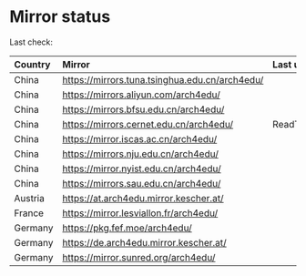 <script src="./time.js"></script>
# Mirror status
Last check: <script type="text/javascript">localize(1744669378.6620047);</script>

|Country|Mirror|Last update|
|:------|:-----|:----------|
|China|https://mirrors.tuna.tsinghua.edu.cn/arch4edu/|<script type="text/javascript">localize(1744613100);</script>|
|China|https://mirrors.aliyun.com/arch4edu/|<script type="text/javascript">localize(1744656198);</script>|
|China|https://mirrors.bfsu.edu.cn/arch4edu/|<script type="text/javascript">localize(1744613100);</script>|
|China|https://mirrors.cernet.edu.cn/arch4edu/|ReadTimeout|
|China|https://mirror.iscas.ac.cn/arch4edu/|<script type="text/javascript">localize(1744656198);</script>|
|China|https://mirrors.nju.edu.cn/arch4edu/|<script type="text/javascript">localize(1744613100);</script>|
|China|https://mirror.nyist.edu.cn/arch4edu/|<script type="text/javascript">localize(1744613100);</script>|
|China|https://mirrors.sau.edu.cn/arch4edu/|<script type="text/javascript">localize(1731653531);</script>|
|Austria|https://at.arch4edu.mirror.kescher.at/|<script type="text/javascript">localize(1744613100);</script>|
|France|https://mirror.lesviallon.fr/arch4edu/|<script type="text/javascript">localize(1744613100);</script>|
|Germany|https://pkg.fef.moe/arch4edu/|<script type="text/javascript">localize(1744613100);</script>|
|Germany|https://de.arch4edu.mirror.kescher.at/|<script type="text/javascript">localize(1744613100);</script>|
|Germany|https://mirror.sunred.org/arch4edu/|<script type="text/javascript">localize(1744613100);</script>|

<script src="./tablefilter/tablefilter.js"></script>
<script src="./table.js"></script>